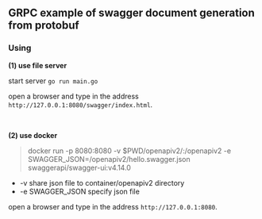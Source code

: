 ## GRPC example of swagger document generation from protobuf

### Using

**(1) use file server**

start server `go run main.go`

open a browser and type in the address `http://127.0.0.1:8080/swagger/index.html`.

<br>

**(2) use docker**

> docker run -p 8080:8080 -v $PWD/openapiv2/:/openapiv2 -e SWAGGER_JSON=/openapiv2/hello.swagger.json swaggerapi/swagger-ui:v4.14.0

- -v share json file to container/openapiv2 directory
- -e SWAGGER_JSON specify json file

open a browser and type in the address `http://127.0.0.1:8080`.
